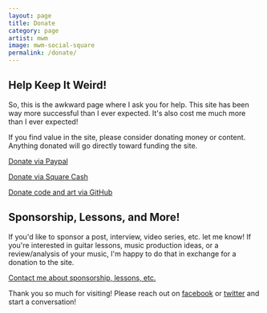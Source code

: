 ```yaml
---
layout: page
title: Donate
category: page
artist: mwm
image: mwm-social-square
permalink: /donate/
---
```

## Help Keep It Weird!

So, this is the awkward page where I ask you for help. This site has been way more successful than I ever expected. It's also cost me much more than I ever expected!

If you find value in the site, please consider donating money or content. Anything donated will go directly toward funding the site.

<a href="http://paypal.me/MakeWeirdMusic" class="donation-icon"><i class="fa fa-paypal"></i> Donate via Paypal</a>

<a class="donation-icon" href="http://cash.me/$MakeWeirdMusic"><i class="fa fa-square"></i> Donate via Square Cash</a>

<a class="donation-icon" href="http://github.com/MakeWeirdMusic"><i class="fa fa-github-square"></i> Donate code and art via GitHub</a>

## Sponsorship, Lessons, and More!

If you'd like to sponsor a post, interview, video series, etc. let me know! If you're interested in guitar lessons, music production ideas, or a review/analysis of your music, I'm happy to do that in exchange for a donation to the site.

<a class="donation-icon" href="#"><i class="fa fa-envelope"></i> Contact me about sponsorship, lessons, etc.</a>

Thank you so much for visiting! Please reach out on [facebook](http://facebook.com/MakeWeirdMusic) or [twitter](http://twitter.com/MakeWeirdMusic) and start a conversation!
